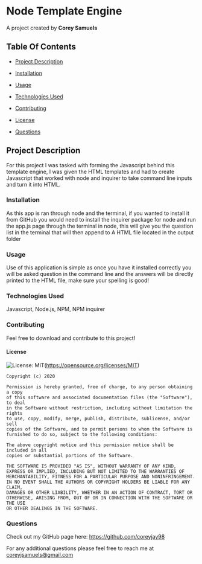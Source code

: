 # Node Template Engine

A project created by **Corey Samuels**

## Table Of Contents

- [Project Description](#project-description)

- [Installation](#installation)

- [Usage](#usage)

- [Technologies Used](#technologies-used)

- [Contributing](#contributing)

- [License](#license)

- [Questions](#questions)

## Project Description

For this project I was tasked with forming the Javascript behind this template engine, I was given the HTML templates and had to create Javascript that worked with node and inquirer to take command line inputs and turn it into HTML.

### Installation

As this app is ran through node and the terminal, if you wanted to install it from GitHub you would need to install the inquirer package for node and run the app.js page through the terminal in node, this will give you the question list in the terminal that will then append to A HTML file located in the output folder

### Usage

Use of this application is simple as once you have it installed correctly you will be asked question in the command line and the answers will be directly printed to the HTML file, make sure your spelling is good!

### Technologies Used

Javascript, Node.js, NPM, NPM inquirer

### Contributing

Feel free to download and contribute to this project!

#### License

![License: MIT](https://img.shields.io/badge/License-MIT-yellow.svg)(https://opensource.org/licenses/MIT)

    Copyright (c) 2020

    Permission is hereby granted, free of charge, to any person obtaining a copy
    of this software and associated documentation files (the "Software"), to deal
    in the Software without restriction, including without limitation the rights
    to use, copy, modify, merge, publish, distribute, sublicense, and/or sell
    copies of the Software, and to permit persons to whom the Software is
    furnished to do so, subject to the following conditions:

    The above copyright notice and this permission notice shall be included in all
    copies or substantial portions of the Software.

    THE SOFTWARE IS PROVIDED "AS IS", WITHOUT WARRANTY OF ANY KIND,
    EXPRESS OR IMPLIED, INCLUDING BUT NOT LIMITED TO THE WARRANTIES OF
    MERCHANTABILITY, FITNESS FOR A PARTICULAR PURPOSE AND NONINFRINGEMENT.
    IN NO EVENT SHALL THE AUTHORS OR COPYRIGHT HOLDERS BE LIABLE FOR ANY CLAIM,
    DAMAGES OR OTHER LIABILITY, WHETHER IN AN ACTION OF CONTRACT, TORT OR
    OTHERWISE, ARISING FROM, OUT OF OR IN CONNECTION WITH THE SOFTWARE OR THE USE
    OR OTHER DEALINGS IN THE SOFTWARE.

### Questions

Check out my GitHub page here: https://github.com/coreyjay98

For any additional questions please feel free to reach me at coreyjsamuels@gmail.com
